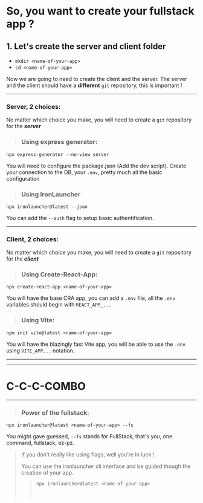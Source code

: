 # So, you want to create your fullstack app ?

## 1. Let's create the server and client folder

- `mkdir <name-of-your-app>`
- `cd <name-of-your-app>`

Now we are going to need to create the client and the server.
The server and the client should have a **different** `git` repository, this is important !

---

### Server, 2 choices:

No matter which choice you make, you will need to create a `git` repository for the **_server_**

> ### Using express generator:

    npx express-generator --no-view server

You will need to configure the package.json (Add the dev script). Create your connection to the DB, your `.env`, pretty much all the basic configuration

> ### Using IronLauncher

    npx ironlauncher@latest --json

You can add the `--auth` flag to setup basic authentification.

---

### Client, 2 choices:

No matter which choice you make, you will need to create a `git` repository for the **_client_**

> ### Using Create-React-App:

    npx create-react-app <name-of-your-app>

You will have the base CRA app, you can add a `.env` file, all the `.env` variables should begin with `REACT_APP_...`

> ### Using Vite:

    npm init vite@latest <name-of-your-app>

You will have the blazingly fast Vite app, you will be able to use the `.env` using `VITE_APP...` notation.

---

---

# C-C-C-COMBO

---

> ### Power of the fullstack:

    npx ironlauncher@latest <name-of-your-app> --fs

You might gave guessed, `--fs` stands for FullStack, that's you, one command, fullstack, ez-pz.

> If you don't really like using flags, well you're in luck !
>
> You can use the ironlauncher cli interface and be guided though the creation of your app.
>
> >     npx ironlauncher@latest <name-of-your-app>
> >
> > &nbsp;
